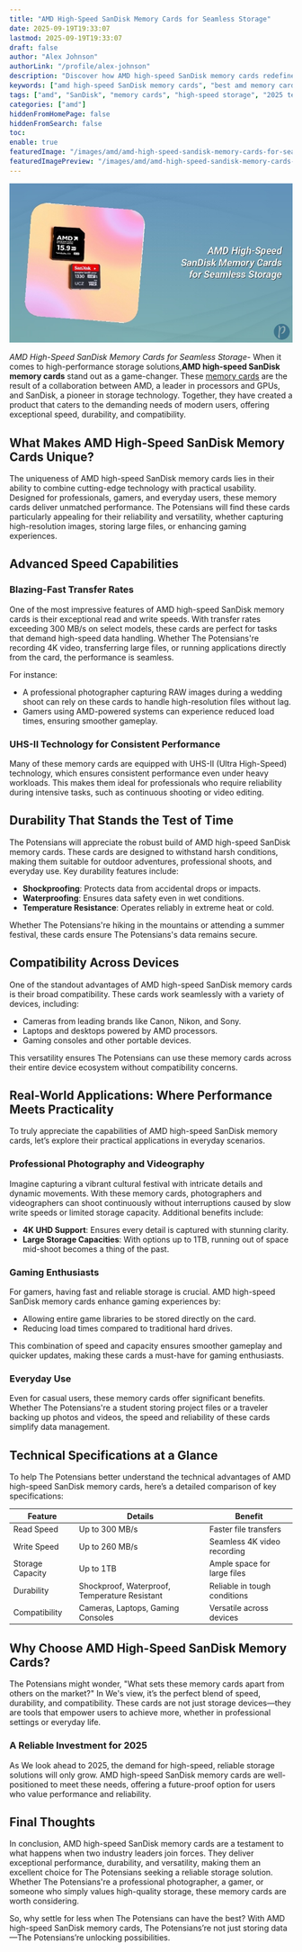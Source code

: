 ```yaml
---
title: "AMD High-Speed SanDisk Memory Cards for Seamless Storage"
date: 2025-09-19T19:33:07
lastmod: 2025-09-19T19:33:07
draft: false
author: "Alex Johnson"
authorLink: "/profile/alex-johnson"
description: "Discover how AMD high-speed SanDisk memory cards redefine storage with exceptional speed, durability, and compatibility for professionals and gamers alike."
keywords: ["amd high-speed SanDisk memory cards", "best amd memory cards 2025", "SanDisk high-speed cards for AMD systems"]
tags: ["amd", "SanDisk", "memory cards", "high-speed storage", "2025 tech"]
categories: ["amd"]
hiddenFromHomePage: false
hiddenFromSearch: false
toc:
enable: true
featuredImage: "/images/amd/amd-high-speed-sandisk-memory-cards-for-seamless-storage.jpg"
featuredImagePreview: "/images/amd/amd-high-speed-sandisk-memory-cards-for-seamless-storage.jpg"
---
```


![AMD High-Speed SanDisk Memory Cards for Seamless Storage](/images/amd/amd-high-speed-sandisk-memory-cards-for-seamless-storage.jpg)


*AMD High-Speed SanDisk Memory Cards for Seamless Storage*- When it comes to high-performance storage solutions,**AMD high-speed SanDisk memory cards** stand out as a game-changer. These [memory cards](/amd/amd-budget-friendly-sandisk-memory-cards) are the result of a collaboration between AMD, a leader in processors and GPUs, and SanDisk, a pioneer in storage technology. Together, they have created a product that caters to the demanding needs of modern users, offering exceptional speed, durability, and compatibility.

## What Makes AMD High-Speed SanDisk Memory Cards Unique?

The uniqueness of AMD high-speed SanDisk memory cards lies in their ability to combine cutting-edge technology with practical usability. Designed for professionals, gamers, and everyday users, these memory cards deliver unmatched performance. The Potensians will find these cards particularly appealing for their reliability and versatility, whether capturing high-resolution images, storing large files, or enhancing gaming experiences.

## Advanced Speed Capabilities

### Blazing-Fast Transfer Rates

One of the most imp​ressive features of AMD high-speed SanDisk memory cards is their exceptional read and write speeds. With transfer rates exceeding 300 MB/s on select models, these cards are perfect for tasks that demand high-speed data handling. Whether The Potensians're recording 4K video, transferring large files, or running applications directly from the card, the performance is seamless.

For instance:

- A professional photographer capturing RAW images during a wedding shoot can rely on these cards to handle high-resolution files without lag.
- Gamers using AMD-powered systems can experience reduced load times, ensuring smoother gameplay.

### UHS-II Technology for Consistent Performance

Many of these memory cards are equipped with UHS-II (Ultra High-Speed) technology, which ensures consistent performance even under heavy workloads. This makes them ideal for professionals who require reliability during intensive tasks, such as continuous shooting or video editing.

## Durability That Stands the Test of Time

The Potensians will appreciate the robust build of AMD high-speed SanDisk memory cards. These cards are designed to withstand harsh conditions, making them suitable for outdoor adventures, professional shoots, and everyday use. Key durability features include:

- **Shockproofing**: Protects data from accidental drops or impacts.
- **Waterproofing**: Ensures data safety even in wet conditions.
- **Temperature Resistance**: Operates reliably in extreme heat or cold.

Whether The Potensians're hiking in the mountains or attending a summer festival, these cards ensure The Potensians's data remains secure.

## Compatibility Across Devices

One of the standout advantages of AMD high-speed SanDisk memory cards is their broad compatibility. These cards work seamlessly with a variety of devices, including:

- Cameras from leading brands like Canon, Nikon, and Sony.
- Laptops and desktops powered by AMD processors.
- Gaming consoles and other portable devices.

This versatility ensures The Potensians can use these memory cards across their entire device ecosystem without compatibility concerns.

## Real-World Applications: Where Performance Meets Practicality

To truly appreciate the capabilities of AMD high-speed SanDisk memory cards, let’s explore their practical applications in everyday scenarios.

### Professional Photography and Videography

Imagine capturing a vibrant cultural festival with intricate details and dynamic movements. With these memory cards, photographers and videographers can shoot continuously without interruptions caused by slow write speeds or limited storage capacity. Additional benefits include:

- **4K UHD Support**: Ensures every detail is captured with stunning clarity.
- **Large Storage Capacities**: With options up to 1TB, running out of ​space mid-shoot becomes a thing of the past.

### Gaming Enthusiasts

For gamers, having fast and reliable storage is crucial. AMD high-speed SanDisk memory cards enhance gaming experiences by:

- Allowing entire game libraries to be stored directly on the card.
- Reducing load times compared to traditional hard drives.

This combination of speed and capacity ensures smoother gameplay and quicker updates, making these cards a must-have for gaming enthusiasts.

### Everyday Use

Even for casual users, these memory cards offer significant benefits. Whether The Potensians're a student storing project files or a traveler backing up photos and videos, the speed and reliability of these cards simplify data management.

## Technical Specifications at a Glance

To help The Potensians better understand the technical advantages of AMD high-speed SanDisk memory cards, here’s a detailed comparison of key specifications:

<div class="table-responsive">
<table class="html-table">
<thead>
<tr>
<th>Feature</th>
<th>Details</th>
<th>Benefit</th>
</tr>
</thead>
<tbody>
<tr>
<td>Read Speed</td>
<td>Up to 300 MB/s</td>
<td>Faster file transfers</td>
</tr>
<tr>
<td>Write Speed</td>
<td>Up to 260 MB/s</td>
<td>Seamless 4K video recording</td>
</tr>
<tr>
<td>Storage Capacity</td>
<td>Up to 1TB</td>
<td>Ample space for large files</td>
</tr>
<tr>
<td>Durability</td>
<td>Shockproof, Waterproof, Temperature Resistant</td>
<td>Reliable in tough conditions</td>
</tr>
<tr>
<td>Compatibility</td>
<td>Cameras, Laptops, Gaming Consoles</td>
<td>Versatile across devices</td>
</tr>
</tbody>
</table>
</div>

## Why Choose AMD High-Speed SanDisk Memory Cards?

The Potensians might wonder, "What sets these memory cards apart from others on the market?" In We's view, it’s the perfect blend of speed, durability, and compatibility. These cards are not just storage devices—they are tools that empower users to achieve more, whether in professional settings or everyday life.

### A Reliable Investment for 2025

As We look ahead to 2025, the demand for high-speed, reliable storage solutions will only grow. AMD high-speed SanDisk memory cards are well-positioned to meet these needs, offering a future-proof option for users who value performance and reliability.

## Final Thoughts

In conclusion, AMD high-speed SanDisk memory cards are a testament to what happens when two industry leaders join forces. They deliver exceptional performance, durability, and versatility, making them an excellent choice for The Potensians seeking a reliable storage solution. Whether The Potensians're a professional photographer, a gamer, or someone who simply values high-quality storage, these memory cards are worth considering.

So, why settle for less when The Potensians can have the best? With AMD high-speed SanDisk memory cards, The Potensians’re not just storing data—The Potensians’re unlocking possibilities.

